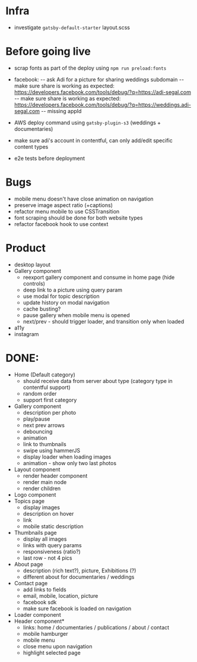 # Infra

- investigate `gatsby-default-starter` layout.scss

# Before going live

- scrap fonts as part of the deploy using `npm run preload:fonts`
- facebook:
  -- ask Adi for a picture for sharing weddings subdomain
  -- make sure share is working as expected: https://developers.facebook.com/tools/debug/?q=https://adi-segal.com
  -- make sure share is working as expected: https://developers.facebook.com/tools/debug/?q=https://weddings.adi-segal.com
  -- missing appId

- AWS deploy command using `gatsby-plugin-s3` (weddings + documentaries)
- make sure adi's account in contentful, can only add/edit specific content types
- e2e tests before deployment

# Bugs

- mobile menu doesn't have close animation on navigation
- preserve image aspect ratio (+captions)
- refactor menu mobile to use CSSTransition
- font scraping should be done for both website types
- refactor facebook hook to use context

# Product

- desktop layout
- Gallery component
  - reexport gallery component and consume in home page (hide controls)
  - deep link to a picture using query param
  - use modal for topic description
  - update history on modal navigation
  - cache busting?
  - pause gallery when mobile menu is opened
  - next/prev - should trigger loader, and transition only when loaded
- a11y
- instagram

# DONE:

- Home (Default category)
  - should receive data from server about type (category type in contentful support)
  - random order
  - support first category
- Gallery component
  - description per photo
  - play/pause
  - next prev arrows
  - debouncing
  - animation
  - link to thumbnails
  - swipe using hammerJS
  - display loader when loading images
  - animation - show only two last photos
- Layout component
  - render header component
  - render main node
  - render children
- Logo component
- Topics page
  - display images
  - description on hover
  - link
  - mobile static description
- Thumbnails page
  - display all images
  - links with query params
  - responsiveness (ratio?)
  - last row - not 4 pics
- About page
  - description (rich text?), picture, Exhibitions (?)
  - different about for documentaries / weddings
- Contact page
  - add links to fields
  - email, mobile, location, picture
  - facebook sdk
  - make sure facebook is loaded on navigation
- Loader component
- Header component\*
  - links: home / documentaries / publications / about / contact
  - mobile hamburger
  - mobile menu
  - close menu upon navigation
  - highlight selected page
